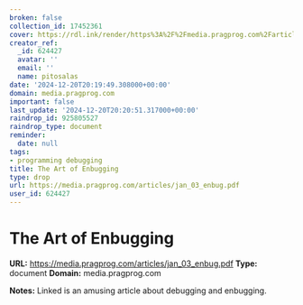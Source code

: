 ```yaml
---
broken: false
collection_id: 17452361
cover: https://rdl.ink/render/https%3A%2F%2Fmedia.pragprog.com%2Farticles%2Fjan_03_enbug.pdf
creator_ref:
  _id: 624427
  avatar: ''
  email: ''
  name: pitosalas
date: '2024-12-20T20:19:49.308000+00:00'
domain: media.pragprog.com
important: false
last_update: '2024-12-20T20:20:51.317000+00:00'
raindrop_id: 925805527
raindrop_type: document
reminder:
  date: null
tags:
- programming debugging
title: The Art of Enbugging
type: drop
url: https://media.pragprog.com/articles/jan_03_enbug.pdf
user_id: 624427
---
```


# The Art of Enbugging

**URL:** https://media.pragprog.com/articles/jan_03_enbug.pdf
**Type:** document
**Domain:** media.pragprog.com

**Notes:**
Linked is an amusing article about debugging and enbugging.
